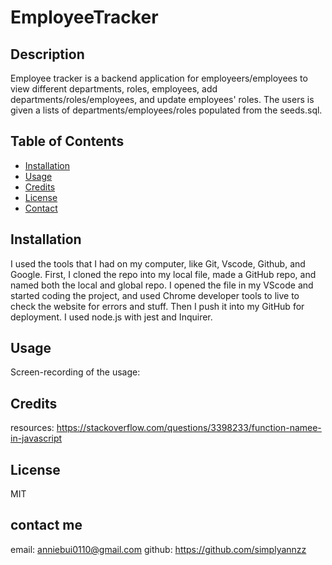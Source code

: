 # EmployeeTracker

## Description

Employee tracker is a backend application for employeers/employees to view different departments, roles, employees, add departments/roles/employees, and update employees' roles. The users is given a lists of departments/employees/roles populated from the seeds.sql.

## Table of Contents

- [Installation](#installation)
- [Usage](#usage)
- [Credits](#credits)
- [License](#license)
- [Contact](#contact)

## Installation

I used the tools that I had on my computer, like Git, Vscode, Github, and Google. First, I cloned the repo into my local file, made a GitHub repo, and named both the local and global repo. I opened the file in my VScode and started coding the project, and used Chrome developer tools to live to check the website for errors and stuff. Then I push it into my GitHub for deployment. I used node.js with jest and Inquirer.

## Usage

Screen-recording of the usage:

## Credits

resources:
https://stackoverflow.com/questions/3398233/function-namee-in-javascript

## License

MIT

## contact me

email: anniebui0110@gmail.com
github: https://github.com/simplyannzz
